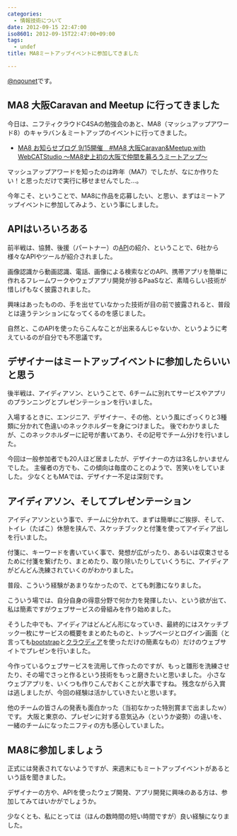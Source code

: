 ```yaml
---
categories:
  - 情報技術について
date: 2012-09-15 22:47:00
iso8601: 2012-09-15T22:47:00+09:00
tags:
  - undef
title: MA8ミートアップイベントに参加してきました

---
```


<p><a href="https://twitter.com/nqounet">@nqounet</a>です。</p> <h2>MA8 大阪Caravan and Meetup に行ってきました</h2> <p>今日は、ニフティクラウドC4SAの勉強会のあと、MA8（マッシュアップアワード8）のキャラバン＆ミートアップのイベントに行ってきました。</p> <ul><li><a href="http://mashupawards.tumblr.com/post/30472650739/9-15-ma8-caravan-meetup-with-webcatstudio">MA8 お知らせブログ 9/15開催　#MA8 大阪Caravan&Meetup with WebCATStudio ～MA8史上初の大阪で仲間を募ろうミートアップ～</a></li></ul><p>マッシュアップアワードを知ったのは昨年（MA7）でしたが、なにか作りたい！と思っただけで実行に移せませんでした…。</p> <p>今年こそ、ということで、MA8に作品を応募したい、と思い、まずはミートアップイベントに参加してみよう、という事にしました。</p> <h2>APIはいろいろある</h2> <p>前半戦は、協賛、後援（パートナー）の<a href="http://ja.wikipedia.org/wiki/%E3%82%A2%E3%83%97%E3%83%AA%E3%82%B1%E3%83%BC%E3%82%B7%E3%83%A7%E3%83%B3%E3%83%97%E3%83%AD%E3%82%B0%E3%83%A9%E3%83%9F%E3%83%B3%E3%82%B0%E3%82%A4%E3%83%B3%E3%82%BF%E3%83%95%E3%82%A7%E3%83%BC%E3%82%B9">API</a>の紹介、ということで、6社から様々なAPIやツールが紹介されました。</p> <p>画像認識から動画認識、電話、画像による検索などのAPI、携帯アプリを簡単に作れるフレームワークやウェブアプリ開発が捗るPaaSなど、素晴らしい技術が惜しげもなく披露されました。</p> <p>興味はあったものの、手を出せていなかった技術が目の前で披露されると、普段とは違うテンションになってくるのを感じました。</p> <p>自然と、このAPIを使ったらこんなことが出来るんじゃないか、というように考えているのが自分でも不思議です。</p> <h2>デザイナーはミートアップイベントに参加したらいいと思う</h2> <p>後半戦は、アイディアソン、ということで、6チームに別れてサービスやアプリのプランニングとプレゼンテーションを行いました。</p> <p>入場するときに、エンジニア、デザイナー、その他、という風にざっくりと3種類に分かれて色違いのネックホルダーを身につけました。 後でわかりましたが、このネックホルダーに記号が書いてあり、その記号でチーム分けを行いました。</p> <p>今回は一般参加者でも20人ほど居ましたが、デザイナーの方は3名しかいませんでした。 主催者の方でも、この傾向は毎度のことのようで、苦笑いをしていました。 少なくともMAでは、デザイナー不足は深刻です。</p> <h2>アイディアソン、そしてプレゼンテーション</h2> <p>アイディアソンという事で、チームに分かれて、まずは簡単にご挨拶、そして、トイレ（たばこ）休憩を挟んで、スケッチブックと付箋を使ってアイディア出しを行いました。</p> <p>付箋に、キーワードを書いていく事で、発想が広がったり、あるいは収束させるために付箋を繋げたり、まとめたり、取り除いたりしていくうちに、アイディアがどんどん洗練されていくのがわかりました。</p> <p>普段、こういう経験があまりなかったので、とても刺激になりました。</p> <p>こういう場では、自分自身の得意分野で何か力を発揮したい、という欲が出て、私は簡素ですがウェブサービスの骨組みを作り始めました。</p> <p>そうした中でも、アイディアはどんどん形になっていき、最終的にはスケッチブック一枚にサービスの概要をまとめたものと、トップページとログイン画面（と言っても<a href="http://getbootstrap.com/2.3.2/">bootstrap</a>と<a href="http://ja.wikipedia.org/wiki/%E3%82%AF%E3%83%A9%E3%82%A6%E3%83%87%E3%82%A3%E3%82%A2%E3%83%BB%E7%AA%93%E8%BE%BA">クラウディア</a>を使っただけの簡素なもの）だけのウェブサイトでプレゼンを行いました。</p> <p>今作っているウェブサービスを流用して作ったのですが、もっと雛形を洗練させたり、その場でさっと作るという技術をもっと磨きたいと思いました。 小さなウェブアプリを、いくつも作りこんでおくことが大事ですね。 残念ながら入賞は逃しましたが、今回の経験は活かしていきたいと思います。</p> <p>他のチームの皆さんの発表も面白かった（当初なかった特別賞まで出ましたｗ）です。 大阪と東京の、プレゼンに対する意気込み（というか姿勢）の違いを、一緒のチームになったニフティの方も感心していました。</p> <h2>MA8に参加しましょう</h2> <p>正式には発表されてないようですが、来週末にもミートアップイベントがあるという話を聞きました。</p> <p>デザイナーの方や、APIを使ったウェブ開発、アプリ開発に興味のある方は、参加してみてはいかがでしょうか。</p> <p>少なくとも、私にとっては（ほんの数時間の短い時間ですが）良い経験になりました。</p>    	